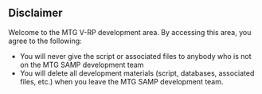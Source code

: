 ## Disclaimer

Welcome to the MTG V-RP development area. By accessing this area, you agree to the following:
 - You will never give the script or associated files to anybody who is not on the MTG SAMP development team
 - You will delete all development materials (script, databases, associated files, etc.) when you leave the MTG SAMP development team.
